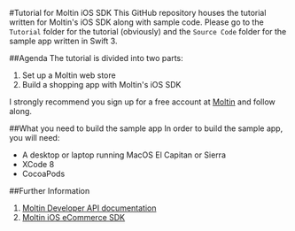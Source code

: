 #Tutorial for Moltin iOS SDK
This GitHub repository houses the tutorial written for Moltin's iOS SDK along with sample code. Please go to the `Tutorial` folder for the tutorial (obviously) and the `Source Code` folder for the sample app written in Swift 3.

##Agenda
The tutorial is divided into two parts: 

1. Set up a Moltin web store
2. Build a shopping app with Moltin's iOS SDK

I strongly recommend you sign up for a free account at [Moltin](https://www.moltin.com) and follow along.

##What you need to build the sample app
In order to build the sample app, you will need:

* A desktop or laptop running MacOS El Capitan or Sierra
* XCode 8
* CocoaPods

##Further Information
1. [Moltin Developer API documentation](https://docs.moltin.com)
2. [Moltin iOS eCommerce SDK](https://moltin.com/ios-ecommerce-sdk)
